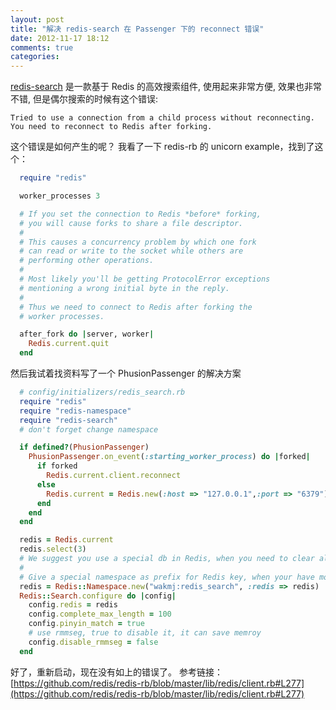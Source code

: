 ```yaml
---
layout: post
title: "解决 redis-search 在 Passenger 下的 reconnect 错误"
date: 2012-11-17 18:12
comments: true
categories: 
---
```

[redis-search](https://github.com/huacnlee/redis-search) 是一款基于 Redis 的高效搜索组件, 使用起来非常方便, 效果也非常不错, 但是偶尔搜索的时候有这个错误:

`Tried to use a connection from a child process without reconnecting. You need to reconnect to Redis after forking.`


这个错误是如何产生的呢？
我看了一下 redis-rb 的 unicorn example，找到了这个：

```ruby
  require "redis"

  worker_processes 3

  # If you set the connection to Redis *before* forking,
  # you will cause forks to share a file descriptor.
  #
  # This causes a concurrency problem by which one fork
  # can read or write to the socket while others are
  # performing other operations.
  #
  # Most likely you'll be getting ProtocolError exceptions
  # mentioning a wrong initial byte in the reply.
  #
  # Thus we need to connect to Redis after forking the
  # worker processes.

  after_fork do |server, worker|
    Redis.current.quit
  end
```

然后我试着找资料写了一个 PhusionPassenger 的解决方案

```ruby
  # config/initializers/redis_search.rb
  require "redis"
  require "redis-namespace"
  require "redis-search"
  # don't forget change namespace

  if defined?(PhusionPassenger)
    PhusionPassenger.on_event(:starting_worker_process) do |forked|
      if forked
        Redis.current.client.reconnect
      else
        Redis.current = Redis.new(:host => "127.0.0.1",:port => "6379")
      end
    end
  end

  redis = Redis.current
  redis.select(3)
  # We suggest you use a special db in Redis, when you need to clear all data, you can use flushdb command to clear them.
  # 
  # Give a special namespace as prefix for Redis key, when your have more than one project used redis-search, this config will make them work fine.
  redis = Redis::Namespace.new("wakmj:redis_search", :redis => redis)
  Redis::Search.configure do |config|
    config.redis = redis
    config.complete_max_length = 100
    config.pinyin_match = true
    # use rmmseg, true to disable it, it can save memroy
    config.disable_rmmseg = false
  end
```

好了，重新启动，现在没有如上的错误了。
参考链接：[https://github.com/redis/redis-rb/blob/master/lib/redis/client.rb#L277](https://github.com/redis/redis-rb/blob/master/lib/redis/client.rb#L277)

